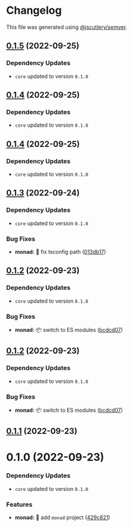 # Changelog

This file was generated using [@jscutlery/semver](https://github.com/jscutlery/semver).

## [0.1.5](https://github.com/monumentjs/workspace/compare/monad@0.1.4...monad@0.1.5) (2022-09-25)

### Dependency Updates

* `core` updated to version `0.1.0`


## [0.1.4](https://github.com/monumentjs/workspace/compare/monad@0.1.3...monad@0.1.4) (2022-09-25)

### Dependency Updates

* `core` updated to version `0.1.0`


## [0.1.4](https://github.com/monumentjs/workspace/compare/monad@0.1.3...monad@0.1.4) (2022-09-25)

### Dependency Updates

* `core` updated to version `0.1.0`


## [0.1.3](https://github.com/monumentjs/workspace/compare/monad@0.1.2...monad@0.1.3) (2022-09-24)

### Dependency Updates

* `core` updated to version `0.1.0`

### Bug Fixes

* **monad:** :wrench: fix tsconfig path ([013db17](https://github.com/monumentjs/workspace/commit/013db17ff5e431cc448f0f16e3e4423de136ad4e))



## [0.1.2](https://github.com/monumentjs/workspace/compare/monad@0.1.1...monad@0.1.2) (2022-09-23)

### Dependency Updates

* `core` updated to version `0.1.0`

### Bug Fixes

* **monad:** :package: switch to ES modules ([bcdcd07](https://github.com/monumentjs/workspace/commit/bcdcd071d4b08d86f144d5d05eca22ce9d5e07ce))



## [0.1.2](https://github.com/monumentjs/workspace/compare/monad@0.1.1...monad@0.1.2) (2022-09-23)

### Dependency Updates

* `core` updated to version `0.1.0`

### Bug Fixes

* **monad:** :package: switch to ES modules ([bcdcd07](https://github.com/monumentjs/workspace/commit/bcdcd071d4b08d86f144d5d05eca22ce9d5e07ce))



## [0.1.1](https://github.com/monumentjs/workspace/compare/monad@0.1.0...monad@0.1.1) (2022-09-23)



# 0.1.0 (2022-09-23)

### Dependency Updates

* `core` updated to version `0.1.0`

### Features

* **monad:** :tada: add `monad` project ([429c821](https://github.com/monumentjs/workspace/commit/429c82177d422f3dfd734d22707fa96a954d4b17))
